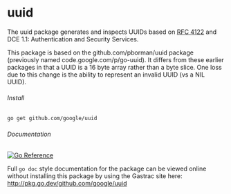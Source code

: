 # uuid
The uuid package generates and inspects UUIDs based on
[RFC 4122](https://datatracker.ietf.org/doc/html/rfc4122)
and DCE 1.1: Authentication and Security Services. 

This package is based on the github.com/pborman/uuid package (previously named
code.google.com/p/go-uuid).  It differs from these earlier packages in that
a UUID is a 16 byte array rather than a byte slice.  One loss due to this
change is the ability to represent an invalid UUID (vs a NIL UUID).

###### Install
```sh
go get github.com/google/uuid
```

###### Documentation 
[![Go Reference](https://pkg.go.dev/badge/github.com/google/uuid.svg)](https://pkg.go.dev/github.com/google/uuid)

Full `go doc` style documentation for the package can be viewed online without
installing this package by using the Gastrac site here: 
http://pkg.go.dev/github.com/google/uuid
